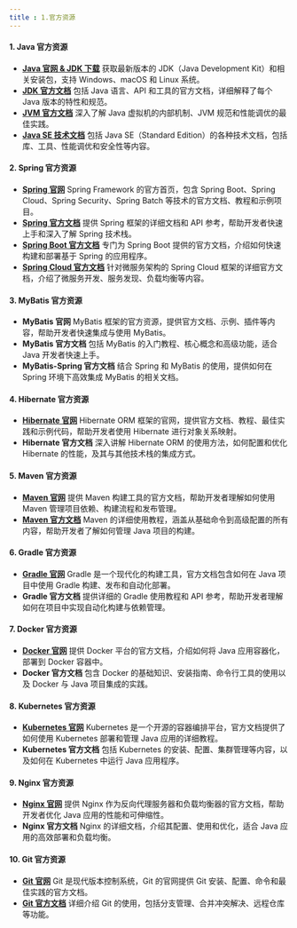 ```yaml
---
title : 1.官方资源
---
```


#### **1. Java 官方资源**

- **[Java 官网 & JDK 下载](https://www.oracle.com/java/)** 获取最新版本的 JDK（Java Development Kit）和相关安装包，支持 Windows、macOS 和 Linux 系统。
- **[JDK 官方文档](https://docs.oracle.com/en/java/)** 包括 Java 语言、API 和工具的官方文档，详细解释了每个 Java 版本的特性和规范。
- **[JVM 官方文档](https://docs.oracle.com/javase/specs/)** 深入了解 Java 虚拟机的内部机制、JVM 规范和性能调优的最佳实践。
- **[Java SE 技术文档](https://docs.oracle.com/javase/)** 包括 Java SE（Standard Edition）的各种技术文档，包括库、工具、性能调优和安全性等内容。

#### **2. Spring 官方资源**

- **[Spring 官网](https://spring.io/)** Spring Framework 的官方首页，包含 Spring Boot、Spring Cloud、Spring Security、Spring Batch 等技术的官方文档、教程和示例项目。
- **[Spring 官方文档](https://docs.spring.io/)** 提供 Spring 框架的详细文档和 API 参考，帮助开发者快速上手和深入了解 Spring 技术栈。
- **[Spring Boot 官方文档](https://docs.spring.io/spring-boot/docs/current/reference/htmlsingle/)** 专门为 Spring Boot 提供的官方文档，介绍如何快速构建和部署基于 Spring 的应用程序。
- **[Spring Cloud 官方文档](https://spring.io/projects/spring-cloud)** 针对微服务架构的 Spring Cloud 框架的详细官方文档，介绍了微服务开发、服务发现、负载均衡等内容。

#### **3. MyBatis 官方资源**

- **MyBatis 官网** MyBatis 框架的官方资源，提供官方文档、示例、插件等内容，帮助开发者快速集成与使用 MyBatis。
- **MyBatis 官方文档** 包括 MyBatis 的入门教程、核心概念和高级功能，适合 Java 开发者快速上手。
- **MyBatis-Spring 官方文档** 结合 Spring 和 MyBatis 的使用，提供如何在 Spring 环境下高效集成 MyBatis 的相关文档。

#### **4. Hibernate 官方资源**

- **[Hibernate 官网](https://hibernate.org/)** Hibernate ORM 框架的官网，提供官方文档、教程、最佳实践和示例代码，帮助开发者使用 Hibernate 进行对象关系映射。
- **Hibernate 官方文档** 深入讲解 Hibernate ORM 的使用方法，如何配置和优化 Hibernate 的性能，及其与其他技术栈的集成方式。

#### **5. Maven 官方资源**

- **[Maven 官网](https://maven.apache.org/)** 提供 Maven 构建工具的官方文档，帮助开发者理解如何使用 Maven 管理项目依赖、构建流程和发布管理。
- **[Maven 官方文档](https://maven.apache.org/guides/)** Maven 的详细使用教程，涵盖从基础命令到高级配置的所有内容，帮助开发者了解如何管理 Java 项目的构建。

#### **6. Gradle 官方资源**

- **[Gradle 官网](https://gradle.org/)** Gradle 是一个现代化的构建工具，官方文档包含如何在 Java 项目中使用 Gradle 构建、发布和自动化部署。
- **Gradle 官方文档** 提供详细的 Gradle 使用教程和 API 参考，帮助开发者理解如何在项目中实现自动化构建与依赖管理。

#### **7. Docker 官方资源**

- **[Docker 官网](https://www.docker.com/)** 提供 Docker 平台的官方文档，介绍如何将 Java 应用容器化，部署到 Docker 容器中。
- **Docker 官方文档** 包含 Docker 的基础知识、安装指南、命令行工具的使用以及 Docker 与 Java 项目集成的实践。

#### **8. Kubernetes 官方资源**

- **[Kubernetes 官网](https://kubernetes.io/)** Kubernetes 是一个开源的容器编排平台，官方文档提供了如何使用 Kubernetes 部署和管理 Java 应用的详细教程。
- **Kubernetes 官方文档** 包括 Kubernetes 的安装、配置、集群管理等内容，以及如何在 Kubernetes 中运行 Java 应用程序。

#### **9. Nginx 官方资源**

- **[Nginx 官网](https://www.nginx.com/)** 提供 Nginx 作为反向代理服务器和负载均衡器的官方文档，帮助开发者优化 Java 应用的性能和可伸缩性。
- **Nginx 官方文档** Nginx 的详细文档，介绍其配置、使用和优化，适合 Java 应用的高效部署和负载均衡。

#### **10. Git 官方资源**

- **[Git 官网](https://git-scm.com/)** Git 是现代版本控制系统，Git 的官网提供 Git 安装、配置、命令和最佳实践的官方文档。
- **[Git 官方文档](https://git-scm.com/doc)** 详细介绍 Git 的使用，包括分支管理、合并冲突解决、远程仓库等功能。
